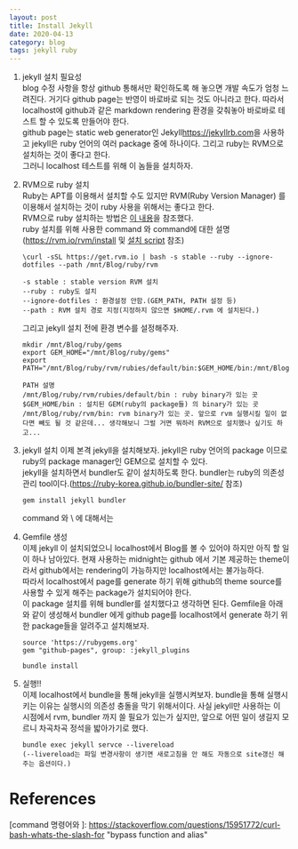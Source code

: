 ```yaml
---
layout: post
title: Install Jekyll 
date: 2020-04-13
category: blog
tags: jekyll ruby
---
```


1. jekyll 설치 필요성    
	blog 수정 사항을 항상 github 통해서만 확인하도록 해 놓으면 개발 속도가 엄청 느려진다.
	거기다 github page는 반영이 바로바로 되는 것도 아니라고 한다.
	따라서 localhost에 github과 같은 markdown rendering 환경을 갖춰놓아 바로바로 테스트 할 수 있도록 만들어야 한다.    
	github page는 
	static web generator인 Jekyll<https://jekyllrb.com>을 사용하고 
	jekyll은 ruby 언어의 여러 package 중에 하나이다.
	그리고 ruby는 RVM으로 설치하는 것이 좋다고 한다.    
	그러니 localhost 테스트를 위해 이 놈들을 설치하자.

2. RVM으로 ruby 설치   
	Ruby는 APT를 이용해서 설치할 수도 있지만 RVM(Ruby Version Manager) 를 이용해서 설치하는 것이 ruby 사용을 위해서는 좋다고 한다.   
	RVM으로 ruby 설치하는 방법은 [이 내용][How to install Ruby with RVM]을 참조했다.   
	ruby 설치를 위해 사용한 command	와 command에 대한 설명(<https://rvm.io/rvm/install> 및 [설치 script](https://github.com/rvm/rvm/blob/master/binscripts/rvm-installer) 참조)
	```
	\curl -sSL https://get.rvm.io | bash -s stable --ruby --ignore-dotfiles --path /mnt/Blog/ruby/rvm
	```
	```
	-s stable : stable version RVM 설치
	--ruby : ruby도 설치
	--ignore-dotfiles : 환경설정 안함.(GEM_PATH, PATH 설정 등)
	--path : RVM 설치 경로 지정(지정하지 않으면 $HOME/.rvm 에 설치된다.)
	```

	그리고 jekyll 설치 전에 환경 변수를 설정해주자.
	```
	mkdir /mnt/Blog/ruby/gems
	export GEM_HOME="/mnt/Blog/ruby/gems"
	export PATH="/mnt/Blog/ruby/rvm/rubies/default/bin:$GEM_HOME/bin:/mnt/Blog/ruby/rvm/bin:$PATH"
	```
	```
	PATH 설명
	/mnt/Blog/ruby/rvm/rubies/default/bin : ruby binary가 있는 곳
	$GEM_HOME/bin : 설치된 GEM(ruby의 package들) 의 binary가 있는 곳
	/mnt/Blog/ruby/rvm/bin: rvm binary가 있는 곳. 앞으로 rvm 실행시킬 일이 없다면 빼도 될 것 같은데... 생각해보니 그럴 거면 뭐하러 RVM으로 설치했나 싶기도 하고...
	```
3. jekyll 설치
	이제 본격 jekyll을 설치해보자. jekyll은 ruby 언어의 package 이므로 ruby의 package manager인 GEM으로 설치할 수 있다.    
	jekyll을 설치하면서 bundler도 같이 설치하도록 한다. bundler는 ruby의 의존성 관리 tool이다.(<https://ruby-korea.github.io/bundler-site/> 참조)
	```
	gem install jekyll bundler
	```
	command 와 \ 에 대해서는 
4. Gemfile 생성    
	이제 jekyll 이 설치되었으니 localhost에서 Blog를 볼 수 있어야 하지만 아직 할 일이 하나 남아있다.
	현재 사용하는 midnight는 github 에서 기본 제공하는 theme이라서 github에서는 rendering이 가능하지만 localhost에서는 불가능하다.   
	따라서 localhost에서 page를 generate 하기 위해 github의 theme source를 사용할 수 있게 해주는 package가 설치되어야 한다.    
	이 package 설치를 위해 bundler를 설치했다고 생각하면 된다.
	Gemfile을 아래와 같이 생성해서 bundler 에게 github page를 localhost에서 generate 하기 위한 package들을 알려주고 설치해보자.
	```
	source 'https://rubygems.org'
	gem "github-pages", group: :jekyll_plugins
	```
	```
	bundle install
	```
5. 실행!!    
	이제 localhost에서 bundle을 통해 jekyll을 실행시켜보자. 
	bundle을 통해 실행시키는 이유는 실행시의 의존성 충돌을 막기 위해서이다.
	사실 jekyll만 사용하는 이 시점에서 rvm, bundler 까지 쓸 필요가 있는가 싶지만, 앞으로 어떤 일이 생길지 모르니 차곡차곡 정석을 밟아가기로 했다.
	```
	bundle exec jekyll servce --livereload
	(--livereload는 파일 변경사항이 생기면 새로고침을 안 해도 자동으로 site갱신 해주는 옵션이다.)
	```

# References
[How to install Ruby with RVM]: http://bigmatch.i-um.net/2013/12/04/%EB%A9%98%EB%B6%95%EC%97%86%EC%9D%B4-rvm%EA%B3%BC-%EB%A3%A8%EB%B9%84-%EC%84%A4%EC%B9%98%ED%95%98%EA%B8%B0/ "RVM으로 ruby설치"
[command 명령어와 \]: https://stackoverflow.com/questions/15951772/curl-bash-whats-the-slash-for "bypass function and alias"
